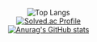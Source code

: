 <div align="center">
  
![Top Langs](https://github-readme-stats-ivory-three.vercel.app/api/top-langs/?username=seong-wan&layout=demo&theme=dark) 
<br/>
[![Solved.ac Profile](http://mazassumnida.wtf/api/v2/generate_badge?boj=cjddktkdwk)](https://solved.ac/cjddktkdwk/)
<br/>
[![Anurag's GitHub stats](https://github-readme-stats.vercel.app/api?username=seong-wan&hide_title=true&show_icons=true&include_all_commits=true&disable_animations=true&theme=vue)](https://github.com/anuraghazra/github-readme-stats)
</div>
